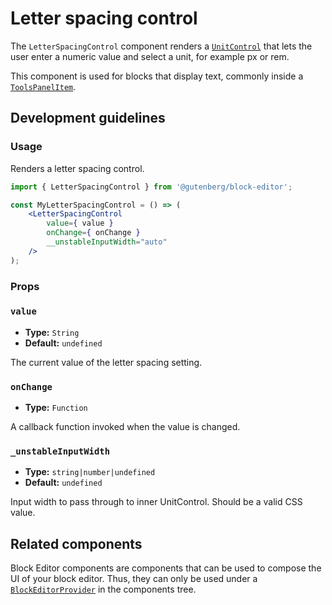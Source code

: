 # Letter spacing control

The `LetterSpacingControl` component renders a [`UnitControl`](https://github.com/WordPress/gutenberg/blob/trunk/packages/block-editor/src/components/unit-control/README.md) that lets the user enter a numeric value and select a unit, for example px or rem.

This component is used for blocks that display text, commonly inside a
[`ToolsPanelItem`](https://github.com/WordPress/gutenberg/blob/trunk/packages/components/src/tools-panel/tools-panel-item/README.md).

## Development guidelines

### Usage

Renders a letter spacing control.

```jsx
import { LetterSpacingControl } from '@gutenberg/block-editor';

const MyLetterSpacingControl = () => (
	<LetterSpacingControl
		value={ value }
		onChange={ onChange }
		__unstableInputWidth="auto"
	/>
);
```

### Props

### `value`

-   **Type:** `String`
-   **Default:** `undefined`

The current value of the letter spacing setting.

### `onChange`

-   **Type:** `Function`

A callback function invoked when the value is changed.

### `_unstableInputWidth`

-   **Type:** `string|number|undefined`
-   **Default:** `undefined`

Input width to pass through to inner UnitControl. Should be a valid CSS value.

## Related components

Block Editor components are components that can be used to compose the UI of your block editor. Thus, they can only be used under a [`BlockEditorProvider`](https://github.com/WordPress/gutenberg/blob/HEAD/packages/block-editor/src/components/provider/README.md) in the components tree.
